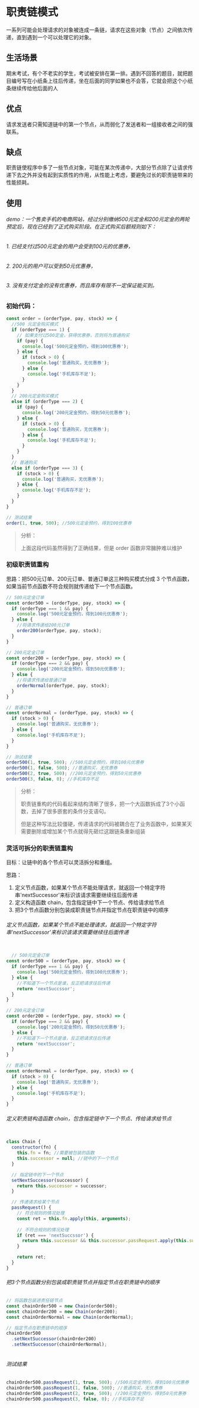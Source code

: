 # 职责链模式

一系列可能会处理请求的对象被连成一条链，请求在这些对象（节点）之间依次传递，直到遇到一个可以处理它的对象。

## 生活场景

期末考试，有个不老实的学生，考试被安排在第一排。遇到不回答的题目，就把题目编号写在小纸条上往后传递，坐在后面的同学如果也不会答，它就会把这个小纸条继续传给他后面的人

## 优点

请求发送者只需知道链中的第一个节点，从而弱化了发送者和一组接收者之间的强联系。

## 缺点

职责链使程序中多了一些节点对象，可能在某次传递中，大部分节点除了让请求传递下去之外并没有起到实质性的作用，从性能上考虑，要避免过长的职责链带来的性能损耗。

## 使用

###### demo：一个售卖手机的电商网站，经过分别缴纳500元定金和200元定金的两轮预定后，现在已经到了正式购买阶段。在正式购买后额规则如下：

###### 1. 已经支付过500元定金的用户会受到100元的优惠券，
###### 2. 200元的用户可以受到50元优惠券，
###### 3. 没有支付定金的没有优惠券，而且库存有限不一定保证能买到。

### 初始代码：

```JavaScript
const order = (orderType, pay, stock) => {
  //500 元定金购买模式
  if (orderType === 1) {
    // 如果支付过500定金，获得优惠券，否则将为普通购买
    if (pay) {
      console.log('500元定金预约，得到100优惠券');
    } else {
      if (stock > 0) {
        console.log('普通购买，无优惠券');
      } else {
        console.log('手机库存不足');
      }
    }
  }
  // 200元定金购买模式
  else if (orderType === 2) {
    if (pay) {
      console.log('200元定金预约，得到50元优惠券');
    } else {
      if (stock > 0) {
        console.log('普通购买，无优惠券');
      } else {
        console.log('手机库存不足');
      }
    }
  }
  // 普通购买
  else if (orderType === 3) {
    if (stock > 0) {
      console.log('普通购买，无优惠券');
    } else {
      console.log('手机库存不足');
    }
  }
}

// 测试结果
order(1, true, 500); //500元定金预约，得到100优惠券
```
> 分析：
>
> 上面这段代码虽然得到了正确结果，但是 order 函数非常臃肿难以维护

### 初级职责链重构

思路：把500元订单、200元订单、普通订单这三种购买模式分成 3 个节点函数，如果当前节点函数不符合规则就传递给下一个节点函数。

```JavaScript
// 500元定金订单
const order500 = (orderType, pay, stock) => {
  if (orderType === 1 && pay) {
    console.log('500元定金预约，得到100元优惠券');
  } else {
    //将请求传递给200元订单
    order200(orderType, pay, stock);
  }
}

// 200元定金订单
const order200 = (orderType, pay, stock) => {
  if (orderType === 2 && pay) {
    console.log('200元定金预约，得到50元优惠券');
  } else {
    //将请求传递给普通订单
    orderNormal(orderType, pay, stock);
  }
}

// 普通订单
const orderNormal = (orderType, pay, stock) => {
  if (stock > 0) {
    console.log('普通购买，无优惠券');
  } else {
    console.log('手机库存不足');
  }
}

// 测试结果
order500(1, true, 500); //500元定金预约，得到100元优惠券
order500(1, false, 500); //普通购买，无优惠券
order500(2, true, 500); //200元定金预约，得到50元优惠券
order500(3, false, 0); //手机库存不足
```

> 分析：
>
> 职责链重构的代码看起来结构清晰了很多，把一个大函数拆成了3个小函数，去掉了很多嵌套的条件分支语句。
>
> 但是这种写法比较僵硬，传递请求的代码被耦合在了业务函数中，如果某天需要删除或增加某个节点就得先砸烂这跟链条重新组装



### 灵活可拆分的职责链重构 

目标：让链中的各个节点可以灵活拆分和重组。

思路：
1. 定义节点函数，如果某个节点不能处理请求，就返回一个特定字符串'nextSuccessor'来标识该请求需要继续往后面传递
2. 定义构造函数 chain，包含指定链中下一个节点、传给请求给节点
3. 把3个节点函数分别包装成职责链节点并指定节点在职责链中的顺序

###### 定义节点函数，如果某个节点不能处理请求，就返回一个特定字符串'nextSuccessor'来标识该请求需要继续往后面传递

```JavaScript

  // 500元定金订单
const order500 = (orderType, pay, stock) => {
  if (orderType === 1 && pay) {
    console.log('500元定金预约，得到100元优惠券');
  } else {
    //不知道下一个节点是谁，反正把请求往后传递
    return 'nextSuccssor';
  }
}

// 200元定金订单
const order200 = (orderType, pay, stock) => {
  if (orderType === 2 && pay) {
    console.log('200元定金预约，得到50元优惠券');
  } else {
    //不知道下一个节点是谁，反正把请求往后传递
    return 'nextSuccssor';
  }
}

// 普通订单
const orderNormal = (orderType, pay, stock) => {
  if (stock > 0) {
    console.log('普通购买，无优惠券');
  } else {
    console.log('手机库存不足');
  }
}
```

###### 定义职责链构造函数 chain，包含指定链中下一个节点、传给请求给节点

```JavaScript

class Chain {
  constructor(fn) {
    this.fn = fn; //需要被包装的函数
    this.successor = null; //链中的下一个节点
  }

  // 指定链中的下一个节点
  setNextSuccessor(successor) {
    return this.successor = successor;
  }

  // 传递请求给某个节点
  passRequest() {
    // 符合规则的情况处理
    const ret = this.fn.apply(this, arguments); 
    
    // 不符合规则的情况处理
    if (ret === 'nextSuccssor') {
      return this.successor && this.successor.passRequest.apply(this.successor, arguments);
    }

    return ret;
  }
}

```

###### 把3个节点函数分别包装成职责链节点并指定节点在职责链中的顺序

```JavaScript
// 将函数包装进责任链节点
const chainOrder500 = new Chain(order500);
const chainOrder200 = new Chain(order200);
const chainOrderNormal = new Chain(orderNormal);

// 指定节点在职责链中的顺序
chainOrder500
  .setNextSuccessor(chainOrder200)
  .setNextSuccessor(chainOrderNormal);
 
```

###### 测试结果

```JavaScript
chainOrder500.passRequest(1, true, 500); //500元定金预约，得到100元优惠券
chainOrder500.passRequest(1, false, 500); //普通购买，无优惠券
chainOrder500.passRequest(2, true, 500); //200元定金预约，得到50元优惠券
chainOrder500.passRequest(3, false, 0); //手机库存不足
```





